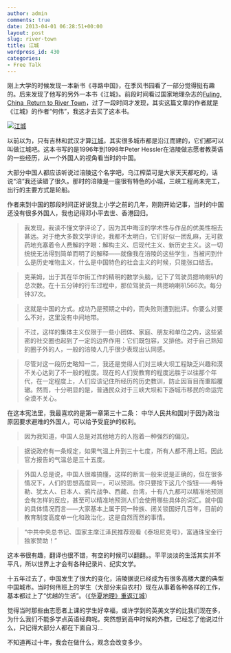```yaml
---
author: admin
comments: true
date: 2013-04-01 06:28:51+00:00
layout: post
slug: river-town
title: 江城
wordpress_id: 430
categories:
- Free Talk
---
```


刚上大学的时候发现一本新书《寻路中国》，在季风书园看了一部分觉得挺有趣的。后来发现了他写的另外一本书《江城》。前段时间看过国家地理杂志的[Fuling, China  Return to River Town](http://ngm.nationalgeographic.com/2013/03/fuling-china/hessler-text)，过了一段时间才发现，其实这篇文章的作者就是《江城》的作者“何伟”，我这才去买了这本书。

[![江城](http://greenmoon55.com/wp-content/uploads/2013/04/rivertown.jpg)](http://book.douban.com/subject/7060185/)

以前以为，只有吉林和武汉才算[江城](http://zh.wikipedia.org/wiki/%E6%B1%9F%E5%9F%8E)，其实很多城市都是沿江而建的，它们都可以叫做江城吧。这本书写的是1996年到1998年Peter Hessler在涪陵做志愿者教英语的一些经历，从一个外国人的视角看当时的中国。

大部分中国人都应该听说过涪陵这个名字吧，乌江榨菜可是大家天天都吃的，话说“涪”我还读错了很久。那时的涪陵是一座很有特色的小城，三峡工程尚未完工，出行的主要方式是轮船。

作者来到中国的那段时间正好说我上小学之前的几年，刚刚开始记事，当时的中国还没有很多外国人，我也记得邓小平去世、香港回归。



> 我发现，我读不懂文学评论了，因为其中晦涩的学术性与作品的优美性相去甚远。对于绝大多数文学评论，我都不太明白，它们好似一团乱麻，无可救药地充塞着令人费解的字眼：解构主义、后现代主义、新历史主义。这一切统统无法得到简单而明了的解释——就像我在涪陵的这些学生，当被问到什么是历史唯物主义，什么是中国特色的社会主义的时候，只能张口结舌。




> 克莱姆，出于其在华尔街工作的精明的数学头脑，记下了驾驶员摁响喇叭的总次数。在十五分钟的行车过程中，那位驾驶员一共摁响喇叭566次。每分钟37次。





> 这就是中国的方式。成功乃是预期之中的，而失败则遭到批评。你要么对要么不对，这里没有中间地带。





> 不过，这样的集体主义仅限于一些小团体、家庭、朋友和单位之内，这些紧密的社交圈也起到了一定的边界作用：它们既包容，又排他。对于自己熟知的圈子外的人，一般的涪陵人几乎很少表现出认同感。





> 尽管对这一段历史略知一二，我还是觉得人们对三峡大坝工程缺乏兴趣和漠不关心达到了不一般的程度。现在的人们受教育的程度远胜于以往那个年代，在一定程度上，人们应该记住所经历的历史教训，防止因盲目而重蹈覆辙。然而，十分明显的是，普通民众对于三峡大坝和下游城市移民的命运完全漠不关心。





> 
在这本宪法里，我最喜欢的是第一章第三十二条：
中华人民共和国对于因为政治原因要求避难的外国人，可以给予受庇护的权利。





> 因为我知道，中国人总是对其他地方的人抱着一种强烈的偏见。





> 据说政府有一条规定，如果气温上升到三十七度，所有人都不用上班。因此官方报告的气温总是三十五度。





> 外国人总是说，中国人很难搞懂，这样的断言一般来说是正确的，但在很多情况下，人们的思想高度同一，可以预测。你只要按下这几个按钮——希特勒、犹太人、日本人、鸦片战争、西藏、台湾，十有八九都可以精准地预测会有怎样的反应，甚至可以精准地预测人们会使用哪些具体的词汇。就中国的具体情况而言——大家基本上属于同一种族、闭关锁国好几百年，目前的教育制度高度单一化和政治化，这是自然而然的事情。





> “中共中央总书记、国家主席江泽民推荐观看《泰坦尼克号》，富通珠宝金行独家赞助！”



这本书很有趣，翻译也很不错，有空的时候可以翻翻。。平平淡淡的生活其实并不平凡，所以世界上才会有各种纪录片、纪实文学。

十五年过去了，中国发生了很大的变化，涪陵据说已经成为有很多高楼大厦的典型中国城市。当时何伟班上的学生（大部分来自农村）现在从事着各种各样的工作，基本都过上了“优越的生活”。（[《华夏地理》重返江城](http://ngmchina.com.cn/web/?action-viewnews-itemid-199904)）

觉得当时那些由志愿者上课的学生好幸福，或许学到的英美文学的比我们现在多，为什么我们不能多学点英语经典呢。突然想到高中时候的外教，已经忘了他说过什么，只记得大部分人都在下面自习...

不知道再过十年，我会在做什么，观念会改变多少。
